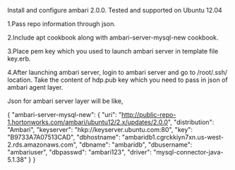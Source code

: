 Install and configure ambari 2.0.0. Tested and supported on Ubuntu 12.04

1.Pass repo information through json.

2.Include apt cookbook along with ambari-server-mysql-new cookbook.

3.Place pem key which you used to launch ambari server in template file key.erb.

4.After launching ambari server, login to ambari server and go to /root/.ssh/ location. Take the content of hdp.pub key which you need to pass in json of ambari agent layer. 

Json for ambari server layer will be like,

{
	"ambari-server-mysql-new": {
		"uri": "http://public-repo-1.hortonworks.com/ambari/ubuntu12/2.x/updates/2.0.0",
		"distribution": "Ambari",
		"keyserver": "hkp://keyserver.ubuntu.com:80",
		"key": "B9733A7A07513CAD",
                "dbhostname": "ambaridb1.cgrckkiyn7xn.us-west-2.rds.amazonaws.com",
                "dbname": "ambaridb",
                "dbusername": "ambariuser",
                "dbpasswd": "ambari123",
		"driver": "mysql-connector-java-5.1.38"
	}
}
